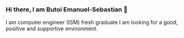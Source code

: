 ### Hi there, I am Butoi Emanuel-Sebastian 👋

I am computer engineer (ISM) fresh graduate
I am looking for a good, positive and supportive environment.


